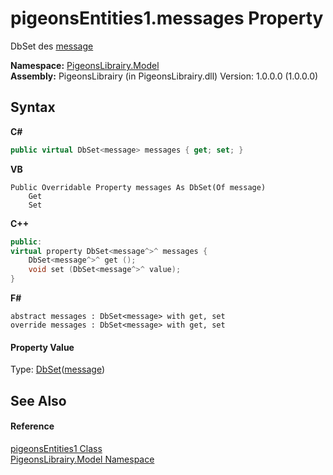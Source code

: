 # pigeonsEntities1.messages Property 
 

DbSet des <a href="891709b8-1ff0-58b3-9aa4-f3f06f37a146">message</a>

**Namespace:**&nbsp;<a href="740f9e4a-e251-715e-60bf-e906871d97b4">PigeonsLibrairy.Model</a><br />**Assembly:**&nbsp;PigeonsLibrairy (in PigeonsLibrairy.dll) Version: 1.0.0.0 (1.0.0.0)

## Syntax

**C#**<br />
``` C#
public virtual DbSet<message> messages { get; set; }
```

**VB**<br />
``` VB
Public Overridable Property messages As DbSet(Of message)
	Get
	Set
```

**C++**<br />
``` C++
public:
virtual property DbSet<message^>^ messages {
	DbSet<message^>^ get ();
	void set (DbSet<message^>^ value);
}
```

**F#**<br />
``` F#
abstract messages : DbSet<message> with get, set
override messages : DbSet<message> with get, set
```


#### Property Value
Type: <a href="http://msdn2.microsoft.com/en-us/library/gg696460" target="_blank">DbSet</a>(<a href="891709b8-1ff0-58b3-9aa4-f3f06f37a146">message</a>)

## See Also


#### Reference
<a href="245a4bc1-0cab-0f9a-129c-9375641dc5f0">pigeonsEntities1 Class</a><br /><a href="740f9e4a-e251-715e-60bf-e906871d97b4">PigeonsLibrairy.Model Namespace</a><br />